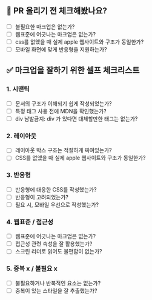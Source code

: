 ## 📝 PR 올리기 전 체크해봤나요?

- [ ] 불필요한 마크업은 없는가?
- [ ] 웹표준에 어긋나는 마크업은 없는가?
- [ ] css를 없앴을 때 실제 apple 웹사이트와 구조가 동일한가?
- [ ] 모바일 화면에 맞게 반응형을 지원하는가?

## ✅ 마크업을 잘하기 위한 셀프 체크리스트
### 1. **시맨틱**

- [ ]  문서의 구조가 이해되기 쉽게 작성되었는가?
- [ ]  특정 태그 사용 전에 MDN을 확인했는가?
- [ ]  div 남발금지: div 가 있다면 대체할만한 태그는 없는가?

### 2. **레이아웃**

- [ ]  레이아웃 박스 구조는 적절하게 짜여있는가?
- [ ]  CSS를 없앴을 때 실제 apple 웹사이트와 구조가 동일한가?

### 3. **반응형**

- [ ]  반응형에 대응한 CSS를 작성했는가?
- [ ]  반응형이 고려되었는가?
- [ ]  필요 시, 모바일 우선으로 작성했는가?

### 4. **웹표준 / 접근성**

- [ ]  웹표준에 어긋나는 마크업은 없는가?
- [ ]  접근성 관련 속성을 잘 활용했는가?
- [ ]  스크린 리더로 읽어도 불편함이 없는가?

### 5. **중복 x / 불필요 x**

- [ ]  불필요하거나 반복적인 요소는 없는가?
- [ ]  중복이 있는 스타일을 잘 추출했는가?